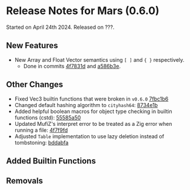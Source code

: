 # Release Notes for Mars (0.6.0)

Started on April 24th 2024.
Released on ???.

## New Features

- New Array and Float Vector semantics using `[ ]` and `{ }` respectively. 
  - Done in commits [4f7831d](https://github.com/Mustafif/MufiZ/commit/4f7831db35dbf55f0772b99c2a4bfbd5691d687d) and [a586b3e](https://github.com/Mustafif/MufiZ/commit/a586b3e0a068ea6c1faa2a8be43e1fd3ea92022c). 


## Other Changes

- Fixed Vec3 builtin functions that were broken in `v0.6.0` [7fbc1b6](https://github.com/Mustafif/MufiZ/commit/7fbc1b62293d3b9ed1d58869fb96f12cd2024ff1)
- Changed default hashing algorithm to `cityhash64`: [8734e1b](https://github.com/Mustafif/MufiZ/commit/8734e1be3ea8115d7127989e863823635662c2d7)
- Added helpful boolean macros for object type checking in builtin functions (cstd): [55585a50](https://github.com/Mustafif/MufiZ/commit/5585a50607b38a10c02d35454b5abb48754b4d43)
- Updated MufiZ's interpret error to be treated as a Zig error when running a file: [4f7f9fd](https://github.com/Mustafif/MufiZ/commit/4f7f9fdaf69ec6d64da16d5733622b050e342fa1)
- Adjusted `Table` implementation to use lazy deletion instead of tombstoning: [bddabfa](https://github.com/Mustafif/MufiZ/commit/bddabfa6a01f4f8efd351a6cbe767edc75e8a422)


## Added Builtin Functions



## Removals

